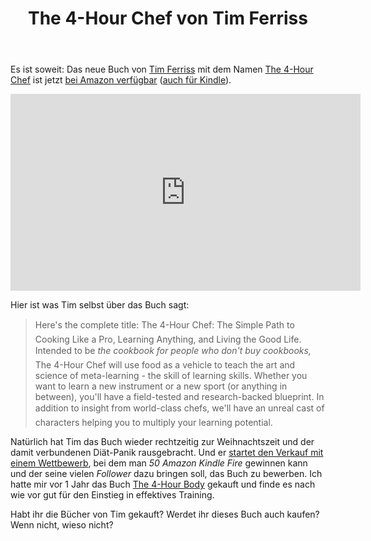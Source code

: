 ﻿---
layout: post
title: The 4-Hour Chef von Tim Ferriss
excerpt: Das neue Buch von Tim Ferriss ist erschienen - The 4-Hour Chef.
---
Es ist soweit: Das neue Buch von [Tim Ferriss][0] mit dem Namen [The
4-Hour Chef][1] ist jetzt [bei Amazon verfügbar][1] ([auch für
Kindle][2]).

<iframe width="560" height="315" src="http://www.youtube.com/embed/1Z-fkHUkCPs" frameborder="0" allowfullscreen></iframe>

Hier ist was Tim selbst über das Buch sagt:

> Here's the complete title: The 4-Hour Chef: The Simple Path to Cooking
> Like a Pro, Learning Anything, and Living the Good Life. Intended to be
> *the cookbook for people who don't buy cookbooks,* The 4-Hour Chef will
> use food as a vehicle to teach the art and science of meta-learning -
> the skill of learning skills. Whether you want to learn a new instrument
> or a new sport (or anything in between), you'll have a field-tested and
> research-backed blueprint. In addition to insight from world-class
> chefs, we'll have an unreal cast of characters helping you to multiply
> your learning potential.

Natürlich hat Tim das Buch wieder rechtzeitig zur Weihnachtszeit und der
damit verbundenen Diät-Panik rausgebracht. Und er [startet den Verkauf
mit einem Wettbewerb][3], bei dem man *50 Amazon Kindle Fire* gewinnen
kann und der seine vielen *Follower* dazu bringen soll, das Buch zu
bewerben. Ich hatte mir vor 1 Jahr das Buch [The 4-Hour Body][4] gekauft
und finde es nach wie vor gut für den Einstieg in effektives Training.

Habt ihr die Bücher von Tim gekauft? Werdet ihr dieses Buch auch kaufen?
Wenn nicht, wieso nicht?


[0]: http://www.fourhourworkweek.com/blog/
[1]: http://myln.de/12c
[2]: http://myln.de/12d
[3]: http://www.fourhourworkweek.com/blog/2011/11/29/the-4-hour-chef-the-first-kindle-fire-book-teaser/
[4]: http://myln.de/12e
